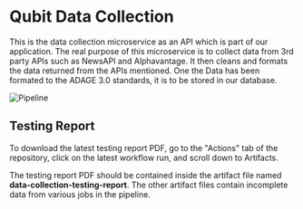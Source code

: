 # Qubit Data Collection
This is the data collection microservice as an API which is part of our application.
The real purpose of this microservice is to collect data from 3rd party APIs such as NewsAPI and Alphavantage.
It then cleans and formats the data returned from the APIs mentioned.
One the Data has been formated to the ADAGE 3.0 standards, it is to be stored in our database.

![Pipeline](https://github.com/pokemon47/Qubit_data_collection/actions/workflows/data-collection-ci.yml/badge.svg)

## Testing Report

To download the latest testing report PDF, go to the "Actions" tab of the
repository, click on the latest workflow run, and scroll down to Artifacts.

The testing report PDF should be contained inside the artifact file named
**data-collection-testing-report**. The other artifact files contain incomplete
data from various jobs in the pipeline.
